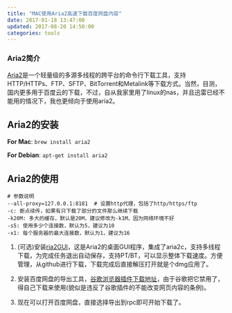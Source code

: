```yaml
---
title: "MAC使用Aria2高速下载百度网盘内容"
date: 2017-01-18 13:47:00
updated: 2017-08-20 14:50:00
categories: tools
---
```

### Aria2简介

[Aria2](https://github.com/aria2/aria2/)是一个轻量级的多源多线程的跨平台的命令行下载工具，支持HTTP/HTTPs、FTP、SFTP、BitTorrent和Metalink等下载方式。当然，目测，国内更多用于百度云的下载，不过，自从我家里用了linux的nas，并且迅雷已经不能用的情况下，我也更倾向于使用aria2。

## Aria2的安装

**For Mac**: `brew install aria2`

**For Debian**: `apt-get install aria2` 

## Aria2的使用

```shell
# 参数说明
--all-proxy=127.0.0.1:8181	# 设置http代理，包括了http/https/ftp
-c: 断点续传，如果有只下载了部分的文件那么继续下载
-k20M: 多大的缓存，默认是20M，建议修改为-k1M，因为网络环境不好
-s5: 使用多少个连接数，默认为5，建议为10
-x1: 每个服务器的最大连接数，默认为1，建议为16
```











1. (可选)安装[ria2GUI](https://github.com/yangshun1029/aria2gui)，这是Aria2的桌面GUI程序，集成了aria2c，支持多线程下载，为完成任务退出自动保存，支持PT/BT，可以显示整体下载速度。方便管理，从github进行下载，下载完成后直接解压打开就是个dmg应用了。


2. 安装百度网盘的导出工具，[谷歌浏览器插件下载地址](https://github.com/acgotaku/BaiduExporter)，由于谷歌把它禁用了，得自己下载来使用(貌似是违反了谷歌插件的不能改变网页内容的条例)。

3. 现在可以打开百度网盘，直接选择导出到rpc即可开始下载了。

   ​